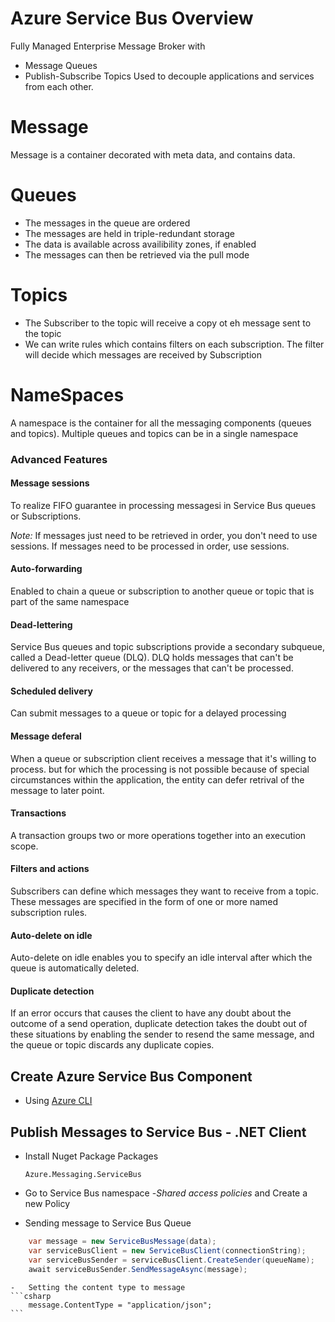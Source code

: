 # Azure Service Bus Overview
Fully Managed Enterprise Message Broker with
- Message Queues
- Publish-Subscribe Topics
Used to decouple applications and services from each other.

# Message
Message is a container decorated with meta data, and contains data.

# Queues
- The messages in the queue are ordered
- The messages are held in triple-redundant storage
- The data is available across availibility zones, if enabled
- The messages can then be retrieved via the pull mode

# Topics
- The Subscriber to the topic will receive a copy ot eh message sent to the topic
- We can write rules which contains filters on each subscription. The filter will decide which messages are received by Subscription

# NameSpaces
A namespace is the container for all the messaging components (queues and topics). Multiple queues and topics can be in a single namespace

### Advanced Features

#### Message sessions
To realize FIFO guarantee in processing messagesi in Service Bus queues or Subscriptions.

*Note:* If messages just need to be retrieved in order, you don't need to use sessions. If messages need to be processed in order, use sessions.

#### Auto-forwarding
Enabled to chain a queue or subscription to another queue or topic that is part of the same namespace

#### Dead-lettering
Service Bus queues and topic subscriptions provide a secondary subqueue, called a Dead-letter queue (DLQ). DLQ holds messages that can't be delivered to any receivers, or the messages that can't be processed.

#### Scheduled delivery
Can submit messages to a queue or topic for a delayed processing

#### Message deferal
When a queue or subscription client receives a message that it's willing to process. but for which the processing is not possible because of special circumstances within the application, the entity can defer retrival of the message to later point.

#### Transactions
A transaction groups two or more operations together into an execution scope.

#### Filters and actions
Subscribers can define which messages they want to receive from a topic. These messages are specified in the form of one or more named subscription rules.

#### Auto-delete on idle
Auto-delete on idle enables you to specify an idle interval after which the queue is automatically deleted.

#### Duplicate detection
If an error occurs that causes the client to have any doubt about the outcome of a send operation, duplicate detection takes the doubt out of these situations by enabling the sender to resend the same message, and the queue or topic discards any duplicate copies.

## Create Azure Service Bus Component
- Using [Azure CLI](1_CreateAzureServiceBusCLI.md)

## Publish Messages to Service Bus - .NET Client

- Install Nuget Package Packages
    ```
    Azure.Messaging.ServiceBus
    ```

- Go to Service Bus namespace -*Shared access policies* and Create a new Policy

- Sending message to Service Bus Queue
```csharp
    var message = new ServiceBusMessage(data);
    var serviceBusClient = new ServiceBusClient(connectionString);
    var serviceBusSender = serviceBusClient.CreateSender(queueName);
    await serviceBusSender.SendMessageAsync(message);
```

    -   Setting the content type to message
    ```csharp
        message.ContentType = "application/json";
    ```

